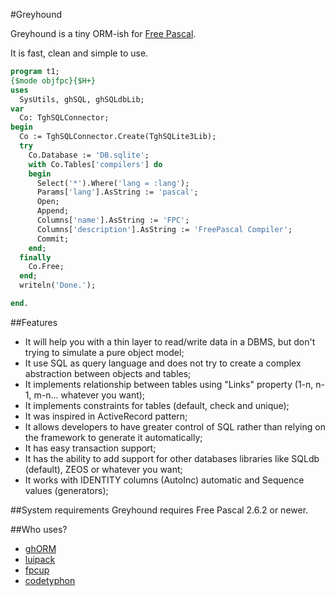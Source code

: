 #Greyhound

Greyhound is a tiny ORM-ish for [Free Pascal](http://freepascal.org/).

It is fast, clean and simple to use.

``` pascal
program t1;
{$mode objfpc}{$H+}
uses
  SysUtils, ghSQL, ghSQLdbLib;
var
  Co: TghSQLConnector;
begin
  Co := TghSQLConnector.Create(TghSQLite3Lib);
  try
    Co.Database := 'DB.sqlite';
    with Co.Tables['compilers'] do
	begin
      Select('*').Where('lang = :lang');
	  Params['lang'].AsString := 'pascal';
	  Open;
      Append;
      Columns['name'].AsString := 'FPC';
      Columns['description'].AsString := 'FreePascal Compiler';
      Commit;
	end;
  finally
    Co.Free;
  end;
  writeln('Done.');

end.
```

##Features
* It will help you with a thin layer to read/write data in a DBMS, but don't trying to simulate a pure object model;
* It use SQL as query language and does not try to create a complex abstraction between objects and tables;
* It implements relationship between tables using "Links" property (1-n, n-1, m-n... whatever you want);
* It implements constraints for tables (default, check and unique);
* It was inspired in ActiveRecord pattern;
* It allows developers to have greater control of SQL rather than relying on the framework to generate it automatically;
* It has easy transaction support;
* It has the ability to add support for other databases libraries like SQLdb (default), ZEOS or whatever you want;
* It works with IDENTITY columns (AutoInc) automatic and Sequence values (generators);


##System requirements
Greyhound requires Free Pascal 2.6.2 or newer.


##Who uses?
* [ghORM](https://github.com/leledumbo/ghorm)
* [luipack](http://code.google.com/p/luipack/)
* [fpcup](https://bitbucket.org/reiniero/fpcup/)
* [codetyphon](http://www.pilotlogic.com/)
